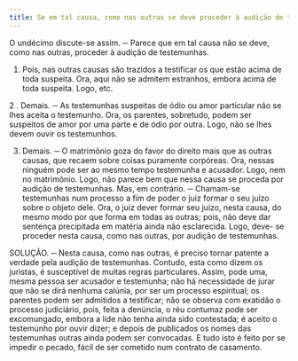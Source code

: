 ```yaml
---
title: Se em tal causa, como nas outras se deve proceder à audição de testemunhas
---
```


O undécimo discute-se assim. ─ Parece que em tal causa não se deve, como nas outras, proceder à audição de testemunhas.  

1. Pois, nas outras causas são trazidos a testificar os que estão acima de toda suspeita. Ora, aqui não se admitem estranhos, embora acima de toda suspeita. Logo, etc.  

2 . Demais. ─ As testemunhas suspeitas de ódio ou amor particular não se lhes aceita o testemunho. Ora, os parentes, sobretudo, podem ser suspeitos de amor por uma parte e de ódio por outra. Logo, não se lhes devem ouvir os testemunhos.  

3. Demais. ─ O matrimônio goza do favor do direito mais que as outras causas, que recaem sobre coisas puramente corpóreas. Ora, nessas ninguém pode ser ao mesmo tempo testemunha e acusador. Logo, nem no matrimônio. Logo, não parece bem que nessa causa se proceda por audição de testemunhas.  Mas, em contrário. ─ Chamam-se testemunhas num processo a fim de poder o juiz formar o seu juízo sobre o objeto dele. Ora, o juiz dever formar seu juízo, nesta causa, do mesmo modo por que forma em todas as outras; pois, não deve dar sentença precipitada em matéria ainda não esclarecida. Logo, deve- se proceder nesta causa, como nas outras, por audição de testemunhas.  

SOLUÇÃO. ─ Nesta causa, como nas outras, é preciso tornar patente a verdade pela audição de testemunhas. Contudo, esta como dizem os juristas, é susceptível de muitas regras particulares. Assim, pode uma, mesma pessoa ser acusador e testemunha; não há necessidade de jurar que não se dirá nenhuma calúnia, por ser um processo espiritual; os parentes podem ser admitidos a testificar; não se observa com exatidão o processo judiciário, pois, feita a denúncia, o réu contumaz pode ser excomungado, embora a lide não tenha ainda sido contestada; é aceito o testemunho por ouvir dizer; e depois de publicados os nomes das testemunhas outras ainda podem ser convocadas. E tudo isto é feito por se impedir o pecado, fácil de ser cometido num contrato de casamento.